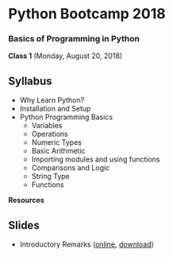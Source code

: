 # Python Bootcamp 2018

### Basics of Programming in Python

**Class 1** (Monday, August 20, 2018)

Syllabus
------
- Why Learn Python?
- Installation and Setup
- Python Programming Basics
  -	Variables
  - Operations
  - Numeric Types
  - Basic Arithmetic
  -	Importing modules and using functions
  -	Comparisons and Logic
  - String Type
  -	Functions

**Resources**

Slides
------
  - Introductory Remarks ([online](https://www.slideshare.net/secret/GjvecG9I2gDX59), [download](Class%201/slides/00%20Python%20Introductory%20Remarks.pptx))
